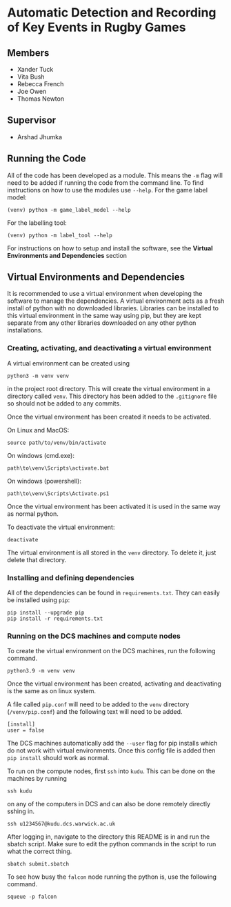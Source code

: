 # Automatic Detection and Recording of Key Events in Rugby Games

## Members

* Xander Tuck
* Vita Bush
* Rebecca French
* Joe Owen
* Thomas Newton

## Supervisor

* Arshad Jhumka

## Running the Code

All of the code has been developed as a module. This means the `-m` flag will need
to be added if running the code from the command line. To find instructions on how
to use the modules use `--help`. For the game label model:

```
(venv) python -m game_label_model --help
```

For the labelling tool:

```
(venv) python -m label_tool --help
```

For instructions on how to setup and install the software, see the 
**Virtual Environments and Dependencies** section

## Virtual Environments and Dependencies

It is recommended to use a virtual environment when developing the software
to manage the dependencies. A virtual environment acts as a fresh install
of python with no downloaded libraries. Libraries can be installed to
this virtual environment in the same way using pip, but they are kept
separate from any other libraries downloaded on any other python installations.

### Creating, activating, and deactivating a virtual environment

A virtual environment can be created using

```
python3 -m venv venv
```

in the project root directory. This will create the virtual environment in
a directory called `venv`. This directory has been added to the `.gitignore`
file so should not be added to any commits.

Once the virtual environment has been created it needs to be activated. 

On Linux and MacOS:

```
source path/to/venv/bin/activate
```

On windows (cmd.exe):

```
path\to\venv\Scripts\activate.bat
```

On windows (powershell):

```
path\to\venv\Scripts\Activate.ps1
```

Once the virtual environment has been activated it is used in the same
way as normal python.

To deactivate the virtual environment:

```
deactivate
```

The virtual environment is all stored in the `venv` directory. To
delete it, just delete that directory.

### Installing and defining dependencies

All of the dependencies can be found in `requirements.txt`. They
can easily be installed using `pip`:

```
pip install --upgrade pip
pip install -r requirements.txt
```

### Running on the DCS machines and compute nodes

To create the virtual environment on the DCS machines, run the following command.

```
python3.9 -m venv venv
```

Once the virtual environment has been created, activating and deactivating is the same as on linux system.

A file called `pip.conf` will need to be added to the `venv` directory (`/venv/pip.conf`) and the following text will need to be added.

```
[install]
user = false
```

The DCS machines automatically add the `--user` flag for pip installs which do not work with virtual environments. Once this config file is added then `pip install` should work as normal.

To run on the compute nodes, first `ssh` into `kudu`. This can be done on the machines by running 

```
ssh kudu
```

on any of the computers in DCS and can also be done remotely directly sshing in.

```
ssh u1234567@kudu.dcs.warwick.ac.uk
```

After logging in, navigate to the directory this README is in and run the sbatch script. Make sure to edit the python commands in the script to run what the correct thing.

```
sbatch submit.sbatch
```

To see how busy the `falcon` node running the python is, use the following command.

```
squeue -p falcon
```
